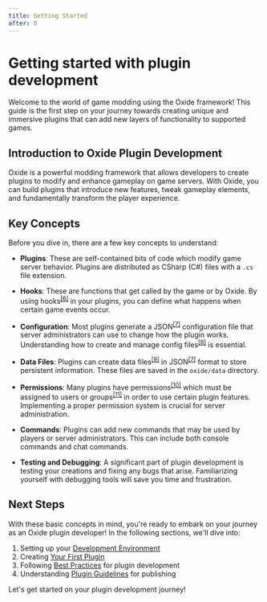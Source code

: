 ```yaml
---
title: Getting Started
after: 0
---
```


# Getting started with plugin development

Welcome to the world of game modding using the Oxide framework! This guide is the first step on your journey towards creating unique and immersive plugins that can add new layers of functionality to supported games.

## Introduction to Oxide Plugin Development

Oxide is a powerful modding framework that allows developers to create plugins to modify and enhance gameplay on game servers. With Oxide, you can build plugins that introduce new features, tweak gameplay elements, and fundamentally transform the player experience.

## Key Concepts

Before you dive in, there are a few key concepts to understand:

- **Plugins**: These are self-contained bits of code which modify game server behavior. Plugins are distributed as CSharp (C#) files with a `.cs` file extension.

- **Hooks**: These are functions that get called by the game or by Oxide. By using hooks<sup><a href="/glossary#hooks">[6]</a></sup> in your plugins, you can define what happens when certain game events occur.

- **Configuration**: Most plugins generate a JSON<sup><a href="/glossary#json">[7]</a></sup> configuration file that server administrators can use to change how the plugin works. Understanding how to create and manage config files<sup><a href="/glossary#config-files">[8]</a></sup> is essential.

- **Data Files**: Plugins can create data files<sup><a href="/glossary#data-files">[9]</a></sup> in JSON<sup><a href="/glossary#json">[7]</a></sup> format to store persistent information. These files are saved in the `oxide/data` directory.

- **Permissions**: Many plugins have permissions<sup><a href="/glossary#permissions">[10]</a></sup> which must be assigned to users or groups<sup><a href="/glossary#groups">[11]</a></sup> in order to use certain plugin features. Implementing a proper permission system is crucial for server administration.

- **Commands**: Plugins can add new commands that may be used by players or server administrators. This can include both console commands and chat commands.

- **Testing and Debugging**: A significant part of plugin development is testing your creations and fixing any bugs that arise. Familiarizing yourself with debugging tools will save you time and frustration.

## Next Steps

With these basic concepts in mind, you're ready to embark on your journey as an Oxide plugin developer! In the following sections, we'll dive into:

1. Setting up your [Development Environment](development-environment)
2. Creating [Your First Plugin](my-first-plugin)
3. Following [Best Practices](best-practices) for plugin development
4. Understanding [Plugin Guidelines](plugin-guidelines) for publishing

Let's get started on your plugin development journey!
